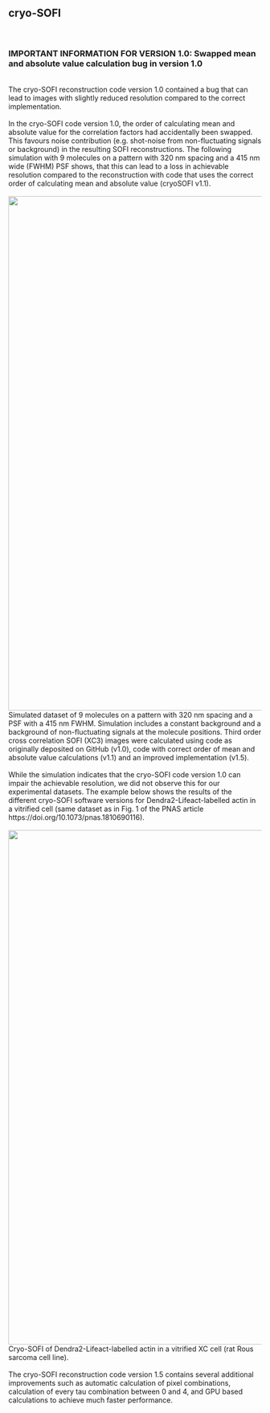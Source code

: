 ## cryo-SOFI
<br>
<h3>IMPORTANT INFORMATION FOR VERSION 1.0: Swapped mean and absolute value calculation bug in version 1.0</h3>
<br>
The cryo-SOFI reconstruction code version 1.0 contained a bug that can lead to images with slightly reduced resolution compared to the correct implementation.
<br><br>
In the cryo-SOFI code version 1.0, the order of calculating mean and absolute value for the correlation factors had accidentally been swapped. This favours noise contribution (e.g. shot-noise from non-fluctuating signals or background) in the resulting SOFI reconstructions. The following simulation with 9 molecules on a pattern with 320 nm spacing and a 415 nm wide (FWHM) PSF shows, that this can lead to a loss in achievable resolution compared to the reconstruction with code that uses the correct order of calculating mean and absolute value (cryoSOFI v1.1).
<br><br>
<img src="https://github.com/rainerkaufmann/cryoSOFI/blob/master/9mol_2on_4off_10000fs_comparison.png" width="1024">
<br>
Simulated dataset of 9 molecules on a pattern with 320 nm spacing and a PSF with a 415 nm FWHM. Simulation includes a constant background and a background of non-fluctuating signals at the molecule positions. Third order cross correlation SOFI (XC3) images were calculated using code as originally deposited on GitHub (v1.0), code with correct order of mean and absolute value calculations (v1.1) and an improved implementation (v1.5).
<br><br>
While the simulation indicates that the cryo-SOFI code version 1.0 can impair the achievable resolution, we did not observe this for our experimental datasets. The example below shows the results of the different cryo-SOFI software versions for Dendra2-Lifeact-labelled actin in a vitrified cell (same dataset as in Fig. 1 of the PNAS article https://doi.org/10.1073/pnas.1810690116).
<br><br>
<img src="https://github.com/rainerkaufmann/cryoSOFI/blob/master/actin_comparison.png" width="1024">
<br>
Cryo-SOFI of Dendra2-Lifeact-labelled actin in a vitrified XC cell (rat Rous sarcoma cell line).
<br><br>
The cryo-SOFI reconstruction code version 1.5 contains several additional improvements such as automatic calculation of pixel combinations, calculation of every tau combination between 0 and 4, and GPU based calculations to achieve much faster performance.

